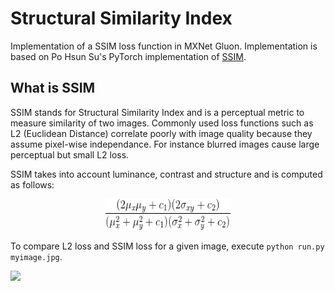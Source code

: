 # Structural Similarity Index

Implementation of a SSIM loss function in MXNet Gluon. Implementation is based on Po Hsun Su's PyTorch implementation of [SSIM](https://github.com/Po-Hsun-Su/pytorch-ssim). 

## What is SSIM
SSIM stands for  Structural Similarity Index and is a perceptual metric to measure similarity of two images.
Commonly used loss functions such as L2 (Euclidean Distance) correlate poorly with image quality because they assume pixel-wise independance. For instance  blurred images cause large perceptual but small L2 loss. 

SSIM takes into account luminance, contrast and structure and is computed as follows:

<p align="center">
 <img src="ssim_loss.gif" width="200" height="50" />
</p>


To compare L2 loss and SSIM loss for a given image, execute `python run.py myimage.jpg`.


![](ssim.gif)


